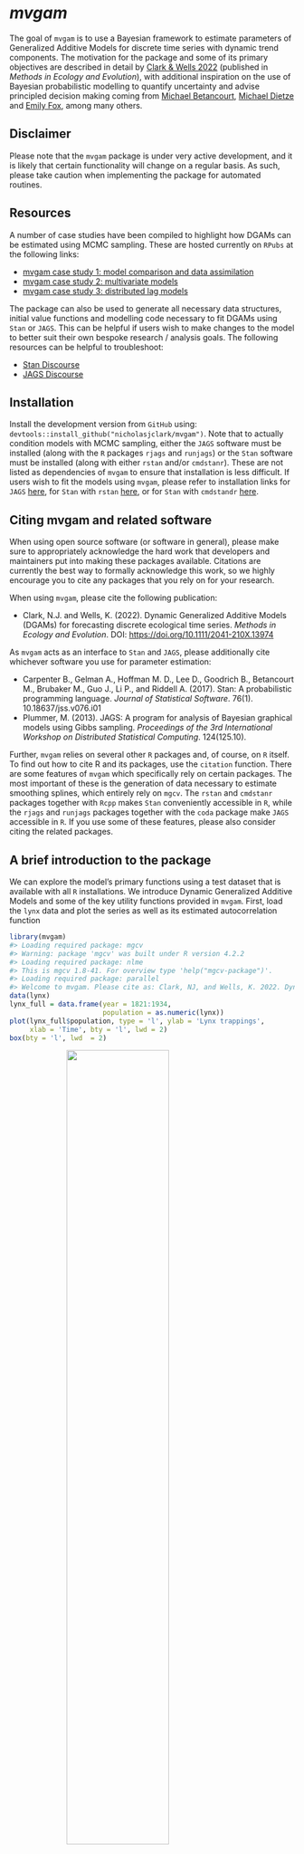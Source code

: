 
<!-- README.md is generated from README.Rmd. Please edit that file -->

# *mvgam*

The goal of `mvgam` is to use a Bayesian framework to estimate
parameters of Generalized Additive Models for discrete time series with
dynamic trend components. The motivation for the package and some of its
primary objectives are described in detail by [Clark & Wells
2022](https://besjournals.onlinelibrary.wiley.com/doi/10.1111/2041-210X.13974)
(published in *Methods in Ecology and Evolution*), with additional
inspiration on the use of Bayesian probabilistic modelling to quantify
uncertainty and advise principled decision making coming from [Michael
Betancourt](https://betanalpha.github.io/writing/), [Michael
Dietze](https://www.bu.edu/earth/profiles/michael-dietze/) and [Emily
Fox](https://emilybfox.su.domains/), among many others.

## Disclaimer

Please note that the `mvgam` package is under very active development,
and it is likely that certain functionality will change on a regular
basis. As such, please take caution when implementing the package for
automated routines.

## Resources

A number of case studies have been compiled to highlight how DGAMs can
be estimated using MCMC sampling. These are hosted currently on `RPubs`
at the following links:

- [mvgam case study 1: model comparison and data
  assimilation](https://rpubs.com/NickClark47/mvgam)
- [mvgam case study 2: multivariate
  models](https://rpubs.com/NickClark47/mvgam2)
- [mvgam case study 3: distributed lag
  models](https://rpubs.com/NickClark47/mvgam3)

The package can also be used to generate all necessary data structures,
initial value functions and modelling code necessary to fit DGAMs using
`Stan` or `JAGS`. This can be helpful if users wish to make changes to
the model to better suit their own bespoke research / analysis goals.
The following resources can be helpful to troubleshoot:

- [Stan Discourse](https://discourse.mc-stan.org/)
- [JAGS Discourse](https://sourceforge.net/projects/mcmc-jags/)

## Installation

Install the development version from `GitHub` using:
`devtools::install_github("nicholasjclark/mvgam")`. Note that to
actually condition models with MCMC sampling, either the `JAGS` software
must be installed (along with the `R` packages `rjags` and `runjags`) or
the `Stan` software must be installed (along with either `rstan` and/or
`cmdstanr`). These are not listed as dependencies of `mvgam` to ensure
that installation is less difficult. If users wish to fit the models
using `mvgam`, please refer to installation links for `JAGS`
[here](https://sourceforge.net/projects/mcmc-jags/files/), for `Stan`
with `rstan` [here](https://mc-stan.org/users/interfaces/rstan), or for
`Stan` with `cmdstandr` [here](https://mc-stan.org/cmdstanr/).

## Citing mvgam and related software

When using open source software (or software in general), please make
sure to appropriately acknowledge the hard work that developers and
maintainers put into making these packages available. Citations are
currently the best way to formally acknowledge this work, so we highly
encourage you to cite any packages that you rely on for your research.

When using `mvgam`, please cite the following publication:

- Clark, N.J. and Wells, K. (2022). Dynamic Generalized Additive Models
  (DGAMs) for forecasting discrete ecological time series. *Methods in
  Ecology and Evolution*. DOI: <https://doi.org/10.1111/2041-210X.13974>

As `mvgam` acts as an interface to `Stan` and `JAGS`, please
additionally cite whichever software you use for parameter estimation:

- Carpenter B., Gelman A., Hoffman M. D., Lee D., Goodrich B.,
  Betancourt M., Brubaker M., Guo J., Li P., and Riddell A. (2017).
  Stan: A probabilistic programming language. *Journal of Statistical
  Software*. 76(1). 10.18637/jss.v076.i01
- Plummer, M. (2013). JAGS: A program for analysis of Bayesian graphical
  models using Gibbs sampling. *Proceedings of the 3rd International
  Workshop on Distributed Statistical Computing*. 124(125.10).

Further, `mvgam` relies on several other `R` packages and, of course, on
`R` itself. To find out how to cite R and its packages, use the
`citation` function. There are some features of `mvgam` which
specifically rely on certain packages. The most important of these is
the generation of data necessary to estimate smoothing splines, which
entirely rely on `mgcv`. The `rstan` and `cmdstanr` packages together
with `Rcpp` makes `Stan` conveniently accessible in `R`, while the
`rjags` and `runjags` packages together with the `coda` package make
`JAGS` accessible in `R`. If you use some of these features, please also
consider citing the related packages.

## A brief introduction to the package

We can explore the model’s primary functions using a test dataset that
is available with all `R` installations. We introduce Dynamic
Generalized Additive Models and some of the key utility functions
provided in `mvgam`. First, load the `lynx` data and plot the series as
well as its estimated autocorrelation function

``` r
library(mvgam)
#> Loading required package: mgcv
#> Warning: package 'mgcv' was built under R version 4.2.2
#> Loading required package: nlme
#> This is mgcv 1.8-41. For overview type 'help("mgcv-package")'.
#> Loading required package: parallel
#> Welcome to mvgam. Please cite as: Clark, NJ, and Wells, K. 2022. Dynamic Generalized Additive Models (DGAMs) for forecasting discrete ecological time series. Methods in Ecology and Evolution, 2022, https://doi.org/10.1111/2041-210X.13974
data(lynx)
lynx_full = data.frame(year = 1821:1934, 
                       population = as.numeric(lynx))
plot(lynx_full$population, type = 'l', ylab = 'Lynx trappings',
     xlab = 'Time', bty = 'l', lwd = 2)
box(bty = 'l', lwd  = 2)
```

<img src="README-unnamed-chunk-2-1.png" width="60%" style="display: block; margin: auto;" />

``` r
acf(lynx_full$population, main = '', bty = 'l', lwd = 2,
    ci.col = 'darkred')
box(bty = 'l', lwd  = 2)
```

<img src="README-unnamed-chunk-2-2.png" width="60%" style="display: block; margin: auto;" />

Along with serial autocorrelation, there is a clear \~19-year cyclic
pattern to the data. Create a `season` term that can be used to model
this effect and give a better representation of the data generating
process than we would likely get with a linear model

``` r
plot(stl(ts(lynx_full$population, frequency = 19), s.window = 'periodic'),
     lwd = 2, col.range = 'darkred')
```

<img src="README-unnamed-chunk-3-1.png" width="60%" style="display: block; margin: auto;" />

``` r
lynx_full$season <- (lynx_full$year %%19) + 1
```

For `mvgam` models, we need an indicator of the series name as a
`factor` variable (if the column `series` is missing, this will be added
automatically by assuming that all observations are from a single time
series). Finally, a `time` column is needed to index time

``` r
lynx_full$time <- 1:NROW(lynx_full)
lynx_full$series <- factor('series1')
```

Split the data into training (first 50 years) and testing (next 10 years
of data) to evaluate multi-step ahead forecasts

``` r
lynx_train = lynx_full[1:50, ]
lynx_test = lynx_full[51:60, ]
```

Inspect the series in a bit more detail using `mvgam`’s plotting utility

``` r
plot_mvgam_series(data = lynx_train, y = 'population')
```

<img src="README-unnamed-chunk-6-1.png" width="60%" style="display: block; margin: auto;" />

Now we will formulate an `mvgam` model; this model fits a GAM in which a
cyclic smooth function for `season` is estimated jointly with a full
time series model for the temporal process (in this case an `AR3`
process), rather than relying on smoothing splines that do not
incorporate a concept of the future. We assume the outcome follows a
Poisson distribution. But before conditioning the model on observed
data, a check of prior smooth function realisations is useful to ensure
we are allowing enough flexibility to capture the types of functional
behaviours we think are reasonable without allowing outrageous
behaviours. First we follow conventional recommendations to set `k` for
the smooth term to be large, which would allow maximum flexibility in
functional behaviours

``` r
lynx_mvgam_prior <- mvgam(data = lynx_train,
               formula = population ~ s(season, bs = 'cc', k = 19),
               knots = list(season = c(0.5, 19.5)),
               family = 'poisson',
               trend_model = 'AR3',
               chains = 2,
               prior_simulation = TRUE)
```

Plot a set of realisations from the prior seasonal smooth function

``` r
plot(lynx_mvgam_prior, type = 'smooths', realisations = TRUE)
```

<img src="README-unnamed-chunk-9-1.png" width="60%" style="display: block; margin: auto;" />
These functions are showing the marginal contribution of the seasonal
smooth function to the linear predictor (on the log scale), and they are
clearly allowed to move into ridiculous spaces that we should give very
little prior plausibility to:

``` r
exp(-17)
#> [1] 4.139938e-08
exp(17)
#> [1] 24154953
```

Setting `k` to a smaller value results in less flexibility. This is
because number of basis functions that contribute to functional
behaviour is reduced

``` r
lynx_mvgam_prior <- mvgam(data = lynx_train,
               formula = population ~ s(season, bs = 'cc', k = 12),
               knots = list(season = c(0.5, 19.5)),
               family = 'poisson',
               trend_model = 'AR3',
               chains = 2,
               prior_simulation = TRUE)
```

Resulting prior realisations look more reasonable given the range of the
observations, and there is clearly enough flexibility to support a wide
range of functional shapes.

``` r
plot(lynx_mvgam_prior, type = 'smooths', realisations = TRUE)
```

<img src="README-unnamed-chunk-13-1.png" width="60%" style="display: block; margin: auto;" />

In practice, imparting domain knowledge into prior specifications for
penalised smooth functions is challenging, as these behaviours are often
the cumulative result of multiple penalty matrices that all have their
own separate smoothing parameters. Changing the prior on the smoothing
parameters is another option (`mvgam` uses a half-normal prior by
default, which regularises functions more than the default approach used
in `mgcv::jagam`). But without running through prior visualisations (and
other prior pushforward checks) it will be more difficult to reason
about how to set `k` to respect domain knowledge. In general it is
highly recommended that users view `mvgam` and related interfaces such
as `brms` as tools for building scaffold models that can then be
modified to suit the bespoke needs of each particular analysis.

Users can also check what the default prior distributions are for given
model formulations, which can be helpful to understand how the model can
be modified but also to see any restrictions on what can be changed
within the `mvgam` framework.

``` r
test_priors <- get_mvgam_priors(population ~ s(season, bs = 'cc', k = 12),
                                family = 'poisson',
                                data = lynx_train,
                                trend_model = 'AR3',
                                use_stan = TRUE)
test_priors
#>        param_name param_length                  param_info
#> 1 lambda<lower=0>            1 s(season) smooth parameters
#> 2             ar1            1       trend AR1 coefficient
#> 3             ar2            1       trend AR2 coefficient
#> 4             ar3            1       trend AR3 coefficient
#> 5  sigma<lower=0>            1                    trend sd
#>                      prior             example_change
#> 1 lambda ~ normal(10, 25); lambda ~ exponential(0.2);
#> 2      ar1 ~ std_normal(); ar1 ~ normal(-0.29, 0.72);
#> 3      ar2 ~ std_normal();  ar2 ~ normal(0.32, 0.62);
#> 4      ar3 ~ std_normal();  ar3 ~ normal(-0.54, 0.4);
#> 5  sigma ~ exponential(2); sigma ~ exponential(0.97);
```

Any of the above priors can be changed by modifying the `prior` column
and supplying the resulting `data.frame` to the `priors` argument in
`mvgam()`. But for now, we will proceed with the defaults by
conditioning the model on observed data in `Stan` using MCMC sampling
with the `Cmdstan` interface (installation links for `rstan` and
`cmdstanr` are found [here](https://mc-stan.org/users/interfaces/rstan)
and [here](https://mc-stan.org/cmdstanr/articles/cmdstanr.html)).

``` r
lynx_mvgam <- mvgam(data = lynx_train,
               newdata = lynx_test,
               formula = population ~ s(season, bs = 'cc', k = 12),
               knots = list(season = c(0.5, 19.5)),
               family = 'poisson',
               trend_model = 'AR3',
               use_stan = TRUE)
#> Running MCMC with 4 parallel chains...
#> 
#> Chain 1 Iteration:   1 / 1000 [  0%]  (Warmup) 
#> Chain 2 Iteration:   1 / 1000 [  0%]  (Warmup) 
#> Chain 3 Iteration:   1 / 1000 [  0%]  (Warmup) 
#> Chain 4 Iteration:   1 / 1000 [  0%]  (Warmup) 
#> Chain 1 Iteration: 100 / 1000 [ 10%]  (Warmup) 
#> Chain 3 Iteration: 100 / 1000 [ 10%]  (Warmup) 
#> Chain 4 Iteration: 100 / 1000 [ 10%]  (Warmup) 
#> Chain 2 Iteration: 100 / 1000 [ 10%]  (Warmup) 
#> Chain 1 Iteration: 200 / 1000 [ 20%]  (Warmup) 
#> Chain 2 Iteration: 200 / 1000 [ 20%]  (Warmup) 
#> Chain 4 Iteration: 200 / 1000 [ 20%]  (Warmup) 
#> Chain 3 Iteration: 200 / 1000 [ 20%]  (Warmup) 
#> Chain 2 Iteration: 300 / 1000 [ 30%]  (Warmup) 
#> Chain 1 Iteration: 300 / 1000 [ 30%]  (Warmup) 
#> Chain 4 Iteration: 300 / 1000 [ 30%]  (Warmup) 
#> Chain 3 Iteration: 300 / 1000 [ 30%]  (Warmup) 
#> Chain 2 Iteration: 400 / 1000 [ 40%]  (Warmup) 
#> Chain 4 Iteration: 400 / 1000 [ 40%]  (Warmup) 
#> Chain 1 Iteration: 400 / 1000 [ 40%]  (Warmup) 
#> Chain 3 Iteration: 400 / 1000 [ 40%]  (Warmup) 
#> Chain 2 Iteration: 500 / 1000 [ 50%]  (Warmup) 
#> Chain 2 Iteration: 501 / 1000 [ 50%]  (Sampling) 
#> Chain 1 Iteration: 500 / 1000 [ 50%]  (Warmup) 
#> Chain 1 Iteration: 501 / 1000 [ 50%]  (Sampling) 
#> Chain 3 Iteration: 500 / 1000 [ 50%]  (Warmup) 
#> Chain 4 Iteration: 500 / 1000 [ 50%]  (Warmup) 
#> Chain 3 Iteration: 501 / 1000 [ 50%]  (Sampling) 
#> Chain 4 Iteration: 501 / 1000 [ 50%]  (Sampling) 
#> Chain 2 Iteration: 600 / 1000 [ 60%]  (Sampling) 
#> Chain 1 Iteration: 600 / 1000 [ 60%]  (Sampling) 
#> Chain 3 Iteration: 600 / 1000 [ 60%]  (Sampling) 
#> Chain 4 Iteration: 600 / 1000 [ 60%]  (Sampling) 
#> Chain 2 Iteration: 700 / 1000 [ 70%]  (Sampling) 
#> Chain 1 Iteration: 700 / 1000 [ 70%]  (Sampling) 
#> Chain 3 Iteration: 700 / 1000 [ 70%]  (Sampling) 
#> Chain 4 Iteration: 700 / 1000 [ 70%]  (Sampling) 
#> Chain 2 Iteration: 800 / 1000 [ 80%]  (Sampling) 
#> Chain 3 Iteration: 800 / 1000 [ 80%]  (Sampling) 
#> Chain 4 Iteration: 800 / 1000 [ 80%]  (Sampling) 
#> Chain 1 Iteration: 800 / 1000 [ 80%]  (Sampling) 
#> Chain 2 Iteration: 900 / 1000 [ 90%]  (Sampling) 
#> Chain 3 Iteration: 900 / 1000 [ 90%]  (Sampling) 
#> Chain 4 Iteration: 900 / 1000 [ 90%]  (Sampling) 
#> Chain 1 Iteration: 900 / 1000 [ 90%]  (Sampling) 
#> Chain 2 Iteration: 1000 / 1000 [100%]  (Sampling) 
#> Chain 2 finished in 29.8 seconds.
#> Chain 3 Iteration: 1000 / 1000 [100%]  (Sampling) 
#> Chain 4 Iteration: 1000 / 1000 [100%]  (Sampling) 
#> Chain 3 finished in 30.1 seconds.
#> Chain 4 finished in 30.2 seconds.
#> Chain 1 Iteration: 1000 / 1000 [100%]  (Sampling) 
#> Chain 1 finished in 31.2 seconds.
#> 
#> All 4 chains finished successfully.
#> Mean chain execution time: 30.3 seconds.
#> Total execution time: 31.3 seconds.
```

Inspect the resulting model file, which is written in the `Stan`
probabilistic programming language

``` r
code(lynx_mvgam)
#> // Stan model code generated by package mvgam
#> data {
#>   int<lower=0> total_obs; // total number of observations
#>   int<lower=0> n; // number of timepoints per series
#>   int<lower=0> n_sp; // number of smoothing parameters
#>   int<lower=0> n_series; // number of series
#>   int<lower=0> num_basis; // total number of basis coefficients
#>   vector[num_basis] zero; // prior locations for basis coefficients
#>   real p_taus[1]; // prior precisions for parametric coefficients
#>   real p_coefs[1]; // prior locations for parametric coefficients
#>   matrix[total_obs, num_basis] X; // mgcv GAM design matrix
#>   int<lower=0> ytimes[n, n_series]; // time-ordered matrix (which col in X belongs to each [time, series] observation?)
#>   matrix[10,10] S1; // mgcv smooth penalty matrix S1
#>   int<lower=0> n_nonmissing; // number of nonmissing observations
#>   int<lower=0> flat_ys[n_nonmissing]; // flattened nonmissing observations
#>   matrix[n_nonmissing, num_basis] flat_xs; // X values for nonmissing observations
#>   int<lower=0> obs_ind[n_nonmissing]; // indices of nonmissing observations
#> }
#> parameters {
#>   // raw basis coefficients
#>   vector[num_basis] b_raw;
#>   // latent trend AR1 terms
#>   vector<lower=-1.5,upper=1.5>[n_series] ar1;
#>   // latent trend AR2 terms
#>   vector<lower=-1.5,upper=1.5>[n_series] ar2;
#>   // latent trend AR3 terms
#>   vector<lower=-1.5,upper=1.5>[n_series] ar3;
#>   // latent trend variance parameters
#>   vector<lower=0>[n_series] sigma;
#>   // latent trends
#>   matrix[n, n_series] trend;
#>   // smoothing parameters
#>   vector<lower=0>[n_sp] lambda;
#> }
#> transformed parameters {
#>   // basis coefficients
#>   vector[num_basis] b;
#>   b[1:num_basis] = b_raw[1:num_basis];
#> }
#> model {
#>   // parametric effect priors (regularised for identifiability)
#>   for (i in 1:1) {
#>   b_raw[i] ~ normal(p_coefs[i], sqrt(1 / p_taus[i]));
#>   }
#>   // prior for s(season)...
#>   b_raw[2:11] ~ multi_normal_prec(zero[2:11],S1[1:10,1:10] * lambda[1]);
#>   // priors for AR parameters
#>   ar1 ~ std_normal();
#>   ar2 ~ std_normal();
#>   ar3 ~ std_normal();
#>   // priors for smoothing parameters
#>   lambda ~ normal(10, 25);
#>   // priors for latent trend variance parameters
#>   sigma ~ exponential(2);
#>   // trend estimates
#>   trend[1, 1:n_series] ~ normal(0, sigma);
#>   trend[2, 1:n_series] ~ normal(trend[1, 1:n_series] * ar1, sigma);
#>   trend[3, 1:n_series] ~ normal(trend[2, 1:n_series] * ar1 + trend[1, 1:n_series] * ar2, sigma);
#>   for(s in 1:n_series){
#>   trend[4:n, s] ~ normal(ar1[s] * trend[3:(n - 1), s] + ar2[s] * trend[2:(n - 2), s] + ar3[s] * trend[1:(n - 3), s], sigma[s]);
#>   }
#>   {
#>   // likelihood functions
#>   vector[n_nonmissing] flat_trends;
#>   flat_trends = (to_vector(trend))[obs_ind];
#>   flat_ys ~ poisson_log_glm(append_col(flat_xs, flat_trends),
#>   0.0,append_row(b, 1.0));
#>   }
#> }
#> generated quantities {
#>   vector[total_obs] eta;
#>   matrix[n, n_series] mus;
#>   vector[n_sp] rho;
#>   vector[n_series] tau;
#>   array[n, n_series] int ypred;
#>   rho = log(lambda);
#>   for (s in 1:n_series) {
#>   tau[s] = pow(sigma[s], -2.0);
#>   }
#>   // posterior predictions
#>   eta = X * b;
#>   for(s in 1:n_series){ 
#>   mus[1:n, s] = eta[ytimes[1:n, s]] + trend[1:n, s];
#>   ypred[1:n, s] = poisson_log_rng(mus[1:n, s]);
#>   }
#> }
```

Perform a series of posterior retrodictive checks to see if the model is
able to simulate data for the training period that looks realistic and
unbiased. First, examine histograms for posterior retrodictions (`yhat`)
and compare to the histogram of the observations (`y`)

``` r
ppc(lynx_mvgam, series = 1, type = 'hist')
```

<img src="README-unnamed-chunk-17-1.png" width="60%" style="display: block; margin: auto;" />

Now plot the distribution of predicted means compared to the observed
mean

``` r
ppc(lynx_mvgam, series = 1, type = 'mean')
```

<img src="README-unnamed-chunk-18-1.png" width="60%" style="display: block; margin: auto;" />

Next examine simulated empirical Cumulative Distribution Functions (CDF)
for posterior retrodictions (`yhat`) and compare to the CDF of the
observations (`y`)

``` r
ppc(lynx_mvgam, series = 1, type = 'cdf')
```

<img src="README-unnamed-chunk-19-1.png" width="60%" style="display: block; margin: auto;" />

Rootograms are becoming [popular graphical tools for checking a discrete
model’s ability to capture dispersion properties of the response
variable](https://arxiv.org/pdf/1605.01311.pdf). Posterior predictive
hanging rootograms can be displayed using the `ppc()` function in
`mvgam`. In the plot below, we bin the unique observed values into `25`
bins to prevent overplotting and help with interpretation. This plot
compares the frequencies of observed vs predicted values for each bin,
which can help to identify aspects of poor model fit. For example, if
the gray bars (representing observed frequencies) tend to stretch below
zero, this suggests the model’s simulations predict the values in that
particular bin less frequently than they are observed in the data. A
well-fitting model that can generate realistic simulated data will
provide a rootogram in which the lower boundaries of the grey bars are
generally near zero

``` r
ppc(lynx_mvgam, series = 1, type = 'rootogram', n_bins = 25)
```

<img src="README-unnamed-chunk-20-1.png" width="60%" style="display: block; margin: auto;" />

Finally look for any biases in predictions by examining a Probability
Integral Transform (PIT) histogram. If our predictions are not biased
one way or another (i.e. not consistently under- or over-predicting),
this histogram should look roughly uniform

``` r
ppc(lynx_mvgam, series = 1, type = 'pit')
```

<img src="README-unnamed-chunk-21-1.png" width="60%" style="display: block; margin: auto;" />

All of these plots indicate the model is well calibrated against the
training data, with no apparent pathological behaviors exhibited. Have a
look at this model’s summary to see what is being estimated. Note that
no pathological behaviours have been detected and we achieve good
effective sample sizes / mixing for all parameters

``` r
summary(lynx_mvgam)
#> GAM formula:
#> population ~ s(season, bs = "cc", k = 12)
#> 
#> Family:
#> Poisson
#> 
#> Link function:
#> log
#> 
#> Trend model:
#> AR3
#> 
#> N series:
#> 1
#> 
#> N observations:
#> 50
#> 
#> Status:
#> Fitted using Stan
#> 
#> GAM coefficient (beta) estimates:
#>                     2.5%         50%       97.5% Rhat n.eff
#> (Intercept)   6.50976700  6.73163000  6.97094975 1.00  1651
#> s(season).1  -0.52701220  0.05518615  0.74531672 1.00   946
#> s(season).2  -0.24032817  0.81511400  1.75200850 1.01   388
#> s(season).3  -0.05913285  1.20650500  2.39905900 1.01   354
#> s(season).4  -0.58263707  0.43134700  1.36017225 1.00   803
#> s(season).5  -1.15155875 -0.15124250  0.93753662 1.00   454
#> s(season).6  -1.02573100 -0.01850930  1.08575550 1.00   514
#> s(season).7  -0.71321785  0.36646800  1.36718550 1.00   640
#> s(season).8  -1.00653600  0.21252950  1.75936375 1.00   306
#> s(season).9  -1.12760900 -0.34532400  0.68948080 1.00   366
#> s(season).10 -1.36529700 -0.69741100 -0.02544059 1.00   574
#> 
#> GAM smoothing parameter (rho) estimates:
#>               2.5%    50%   97.5% Rhat n.eff
#> s(season) 2.096422 3.4179 4.25348    1   466
#> 
#> Latent trend parameter estimates:
#>                2.5%        50%     97.5% Rhat n.eff
#> ar1[1]    0.6731276  1.1223750 1.4346067    1   427
#> ar2[1]   -0.8113491 -0.4081520 0.0619227    1  1136
#> ar3[1]   -0.4765546 -0.1320530 0.3105695    1   430
#> sigma[1]  0.3968855  0.4907045 0.6215614    1  1376
#> 
#> Stan MCMC diagnostics
#> n_eff / iter looks reasonable for all parameters
#> Rhat looks reasonable for all parameters
#> 0 of 2000 iterations ended with a divergence (0%)
#> 0 of 2000 iterations saturated the maximum tree depth of 12 (0%)
#> E-FMI indicated no pathological behavior
#> 
```

As with any `MCMC` based software, we can inspect traceplots. Here for
the `GAM` component smoothing parameters. There is no requirement for
`rstan` to be installed as a dependency, but we can still use it if
available to examine traceplots

``` r
rstan::stan_trace(lynx_mvgam$model_output, 'rho')
```

<img src="README-unnamed-chunk-23-1.png" width="60%" style="display: block; margin: auto;" />

and for the latent trend component parameters

``` r
rstan::stan_trace(lynx_mvgam$model_output, c('ar1', 'ar2', 'ar3', 'sigma'))
```

<img src="README-unnamed-chunk-24-1.png" width="60%" style="display: block; margin: auto;" />

Inspect the model’s estimated smooth for the 19-year cyclic pattern,
which is shown as a ribbon plot of posterior empirical quantiles. We can
also overlay posterior quantiles of partial residuals (shown as ribbon
rectangles in red), which represent the leftover variation that the
model expects would remain if this smooth term was dropped but all other
parameters remained unchanged. Note that these are on a different scale
to those from `mgcv::plot.gam` as these are randomised quantile
residuals that are essentially standard normal in distribution. But
either way, a strong pattern in the partial residuals suggests there
would be strong patterns left unexplained in the model *if* we were to
drop this term, giving us further confidence that this function is
important in the model

``` r
plot(lynx_mvgam, type = 'smooths', residuals = TRUE)
```

<img src="README-unnamed-chunk-25-1.png" width="60%" style="display: block; margin: auto;" />

It is often also useful to compare prior to posterior function
realisations to understand how informative the observed data have been
for learning these functional shapes

``` r
layout(matrix(1:2, nrow = 2))
plot(lynx_mvgam_prior, type = 'smooths', realisations = TRUE)
```

<img src="README-unnamed-chunk-26-1.png" width="60%" style="display: block; margin: auto;" />

``` r
plot(lynx_mvgam, type = 'smooths', realisations = TRUE)
```

<img src="README-unnamed-chunk-26-2.png" width="60%" style="display: block; margin: auto;" />

``` r
layout(1)
```

First derivatives of smooth functions can be plotted to inspect how the
slope of the function changes across its length. To plot these we use
the more flexible `plot_mvgam_smooth()` function

``` r
plot_mvgam_smooth(lynx_mvgam, 1, 'season', derivatives = TRUE)
```

<img src="README-unnamed-chunk-27-1.png" width="60%" style="display: block; margin: auto;" />

We can also view the mvgam’s posterior retrodictions and predictions for
the entire series (testing and training)

``` r
plot(lynx_mvgam, type = 'forecast', newdata = lynx_test)
#> Out of sample DRPS:
#> [1] 1061.58
#> 
```

<img src="README-unnamed-chunk-28-1.png" width="60%" style="display: block; margin: auto;" />

And the estimated latent trend component, again using the more flexible
`plot_mvgam_...()` option to show first derivatives of the estimated
trend

``` r
plot_mvgam_trend(lynx_mvgam, newdata = lynx_test, derivatives = TRUE)
```

<img src="README-unnamed-chunk-29-1.png" width="60%" style="display: block; margin: auto;" />

We can also re-do the posterior predictive checks, but this time
focusing only on the out of sample period. This will give us better
insight into how the model is performing and whether it is able to
simulate realistic and unbiased future values

``` r
ppc(lynx_mvgam, series = 1, type = 'rootogram', newdata = lynx_test)
```

<img src="README-unnamed-chunk-30-1.png" width="60%" style="display: block; margin: auto;" />

``` r
ppc(lynx_mvgam, series = 1, type = 'mean', newdata = lynx_test)
```

<img src="README-unnamed-chunk-31-1.png" width="60%" style="display: block; margin: auto;" />

``` r
ppc(lynx_mvgam, series = 1, type = 'cdf', newdata = lynx_test)
```

<img src="README-unnamed-chunk-32-1.png" width="60%" style="display: block; margin: auto;" />

``` r
ppc(lynx_mvgam, series = 1, type = 'pit', newdata = lynx_test)
```

<img src="README-unnamed-chunk-33-1.png" width="60%" style="display: block; margin: auto;" />

A key aspect of ecological forecasting is to understand [how different
components of a model contribute to forecast
uncertainty](https://esajournals.onlinelibrary.wiley.com/doi/full/10.1002/eap.1589).
We can estimate relative contributions to forecast uncertainty for the
GAM component and the latent trend component using `mvgam`

``` r
plot_mvgam_uncertainty(lynx_mvgam, newdata = lynx_test, legend_position = 'none')
text(1, 0.2, cex = 1.5, label="GAM component", 
     pos = 4, col="white", family = 'serif')
text(1, 0.8, cex = 1.5, label="Trend component", 
     pos = 4, col="#7C0000", family = 'serif')
```

<img src="README-unnamed-chunk-34-1.png" width="60%" style="display: block; margin: auto;" />

Both components contribute to forecast uncertainty, suggesting we would
still need some more work to learn about factors driving the dynamics of
the system. But we will leave the model as-is for this example.
Diagnostics of the model can also be performed using `mvgam`. Have a
look at the model’s residuals, which are posterior empirical quantiles
of Dunn-Smyth randomised quantile residuals so should follow approximate
normality. We are primarily looking for a lack of autocorrelation, which
would suggest our AR3 model is appropriate for the latent trend

``` r
plot(lynx_mvgam, type = 'residuals')
```

<img src="README-unnamed-chunk-35-1.png" width="60%" style="display: block; margin: auto;" />

Another useful utility of `mvgam` is the ability to use rolling window
forecasts to evaluate competing models that may represent different
hypotheses about the series dynamics. Here we will fit a poorly
specified model to showcase how this evaluation works. In this model, we
ignore the cyclic pattern of seasonality and force it to be fairly
non-wiggly. We also use a random walk process for the trend

``` r
lynx_mvgam_poor <- mvgam(data = lynx_train,
               newdata = lynx_test,
               formula = population ~ s(season, k = 3),
               family = 'poisson',
               trend_model = 'RW',
               use_stan = TRUE,
               chains = 4)
#> Running MCMC with 4 parallel chains...
#> 
#> Chain 1 Iteration:   1 / 1000 [  0%]  (Warmup) 
#> Chain 2 Iteration:   1 / 1000 [  0%]  (Warmup) 
#> Chain 3 Iteration:   1 / 1000 [  0%]  (Warmup) 
#> Chain 4 Iteration:   1 / 1000 [  0%]  (Warmup) 
#> Chain 2 Iteration: 100 / 1000 [ 10%]  (Warmup) 
#> Chain 4 Iteration: 100 / 1000 [ 10%]  (Warmup) 
#> Chain 1 Iteration: 100 / 1000 [ 10%]  (Warmup) 
#> Chain 2 Iteration: 200 / 1000 [ 20%]  (Warmup) 
#> Chain 3 Iteration: 100 / 1000 [ 10%]  (Warmup) 
#> Chain 4 Iteration: 200 / 1000 [ 20%]  (Warmup) 
#> Chain 2 Iteration: 300 / 1000 [ 30%]  (Warmup) 
#> Chain 1 Iteration: 200 / 1000 [ 20%]  (Warmup) 
#> Chain 4 Iteration: 300 / 1000 [ 30%]  (Warmup) 
#> Chain 3 Iteration: 200 / 1000 [ 20%]  (Warmup) 
#> Chain 2 Iteration: 400 / 1000 [ 40%]  (Warmup) 
#> Chain 3 Iteration: 300 / 1000 [ 30%]  (Warmup) 
#> Chain 4 Iteration: 400 / 1000 [ 40%]  (Warmup) 
#> Chain 1 Iteration: 300 / 1000 [ 30%]  (Warmup) 
#> Chain 2 Iteration: 500 / 1000 [ 50%]  (Warmup) 
#> Chain 2 Iteration: 501 / 1000 [ 50%]  (Sampling) 
#> Chain 3 Iteration: 400 / 1000 [ 40%]  (Warmup) 
#> Chain 2 Iteration: 600 / 1000 [ 60%]  (Sampling) 
#> Chain 1 Iteration: 400 / 1000 [ 40%]  (Warmup) 
#> Chain 4 Iteration: 500 / 1000 [ 50%]  (Warmup) 
#> Chain 4 Iteration: 501 / 1000 [ 50%]  (Sampling) 
#> Chain 3 Iteration: 500 / 1000 [ 50%]  (Warmup) 
#> Chain 2 Iteration: 700 / 1000 [ 70%]  (Sampling) 
#> Chain 3 Iteration: 501 / 1000 [ 50%]  (Sampling) 
#> Chain 4 Iteration: 600 / 1000 [ 60%]  (Sampling) 
#> Chain 1 Iteration: 500 / 1000 [ 50%]  (Warmup) 
#> Chain 1 Iteration: 501 / 1000 [ 50%]  (Sampling) 
#> Chain 2 Iteration: 800 / 1000 [ 80%]  (Sampling) 
#> Chain 3 Iteration: 600 / 1000 [ 60%]  (Sampling) 
#> Chain 1 Iteration: 600 / 1000 [ 60%]  (Sampling) 
#> Chain 4 Iteration: 700 / 1000 [ 70%]  (Sampling) 
#> Chain 2 Iteration: 900 / 1000 [ 90%]  (Sampling) 
#> Chain 3 Iteration: 700 / 1000 [ 70%]  (Sampling) 
#> Chain 1 Iteration: 700 / 1000 [ 70%]  (Sampling) 
#> Chain 4 Iteration: 800 / 1000 [ 80%]  (Sampling) 
#> Chain 2 Iteration: 1000 / 1000 [100%]  (Sampling) 
#> Chain 3 Iteration: 800 / 1000 [ 80%]  (Sampling) 
#> Chain 2 finished in 7.1 seconds.
#> Chain 1 Iteration: 800 / 1000 [ 80%]  (Sampling) 
#> Chain 4 Iteration: 900 / 1000 [ 90%]  (Sampling) 
#> Chain 3 Iteration: 900 / 1000 [ 90%]  (Sampling) 
#> Chain 1 Iteration: 900 / 1000 [ 90%]  (Sampling) 
#> Chain 4 Iteration: 1000 / 1000 [100%]  (Sampling) 
#> Chain 4 finished in 8.1 seconds.
#> Chain 1 Iteration: 1000 / 1000 [100%]  (Sampling) 
#> Chain 3 Iteration: 1000 / 1000 [100%]  (Sampling) 
#> Chain 1 finished in 8.6 seconds.
#> Chain 3 finished in 8.5 seconds.
#> 
#> All 4 chains finished successfully.
#> Mean chain execution time: 8.1 seconds.
#> Total execution time: 8.7 seconds.
```

We choose a set of timepoints within the training data to forecast from,
allowing us to simulate a situation where the model’s parameters had
already been estimated but we have only observed data up to the
evaluation timepoint and would like to generate forecasts from the
latent trends. Here we use year 10 as our last observation and forecast
ahead for the next 10 years.

``` r
mod1_eval <- eval_mvgam(lynx_mvgam, eval_timepoint = 10, fc_horizon = 10)
mod2_eval <- eval_mvgam(lynx_mvgam_poor, eval_timepoint = 10, fc_horizon = 10)
```

Summary statistics of the two models’ out of sample Discrete Rank
Probability Score (DRPS) indicate that the well-specified model performs
markedly better (far lower DRPS) for this evaluation timepoint

``` r
summary(mod1_eval$series1$drps)
#>    Min. 1st Qu.  Median    Mean 3rd Qu.    Max. 
#>   56.23   86.39  172.02  167.16  195.51  328.98
summary(mod2_eval$series1$drps)
#>    Min. 1st Qu.  Median    Mean 3rd Qu.    Max. 
#>   60.94   64.94  262.89  263.59  386.05  613.20
```

Nominal coverages for both models’ 90% prediction intervals

``` r
mean(mod1_eval$series1$in_interval)
#> [1] 0.9
mean(mod2_eval$series1$in_interval)
#> [1] 0.8
```

The `compare_mvgams` function automates this process by rolling along a
set of timepoints for each model, ensuring a more in-depth evaluation of
each competing model at the same set of timepoints. There are many more
extended uses for `mvgam` models, including the ability to fit dynamic
factor processes for analysing and forecasting sets of multivariate
discrete time series

## License

This project is licensed under an `MIT` open source license
